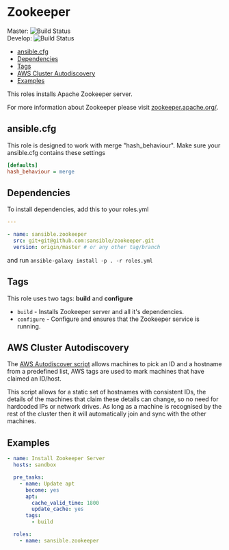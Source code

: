 # Zookeeper

Master: ![Build Status](https://travis-ci.org/sansible/zookeeper.svg?branch=master)  
Develop: ![Build Status](https://travis-ci.org/sansible/zookeeper.svg?branch=develop)

* [ansible.cfg](#ansible-cfg)
* [Dependencies](#dependencies)
* [Tags](#tags)
* [AWS Cluster Autodiscovery](#aws-cluster-autodiscovery)
* [Examples](#examples)

This roles installs Apache Zookeeper server.

For more information about Zookeeper please visit
[zookeeper.apache.org/](http://zookeeper.apache.org/).




## ansible.cfg

This role is designed to work with merge "hash_behaviour". Make sure your
ansible.cfg contains these settings

```INI
[defaults]
hash_behaviour = merge
```




## Dependencies

To install dependencies, add this to your roles.yml

```YAML
---

- name: sansible.zookeeper
  src: git+git@github.com:sansible/zookeeper.git
  version: origin/master # or any other tag/branch
```

and run `ansible-galaxy install -p . -r roles.yml`




## Tags

This role uses two tags: **build** and **configure**

* `build` - Installs Zookeeper server and all it's dependencies.
* `configure` - Configure and ensures that the Zookeeper service is running.




## AWS Cluster Autodiscovery

The [AWS Autodiscover script](/files/aws_cluster_autodiscover) allows machines to pick an 
ID and a hostname from a predefined list, AWS tags are used to mark machines that have 
claimed an ID/host.

This script allows for a static set of hostnames with consistent IDs, the details of the machines that 
claim these details can change, so no need for hardcoded IPs or network drives. As long as a machine is 
recognised by the rest of the cluster then it will automatically join and sync with the other machines.




## Examples

```YAML
- name: Install Zookeeper Server
  hosts: sandbox

  pre_tasks:
    - name: Update apt
      become: yes
      apt:
        cache_valid_time: 1800
        update_cache: yes
      tags:
        - build

  roles:
    - name: sansible.zookeeper
```
